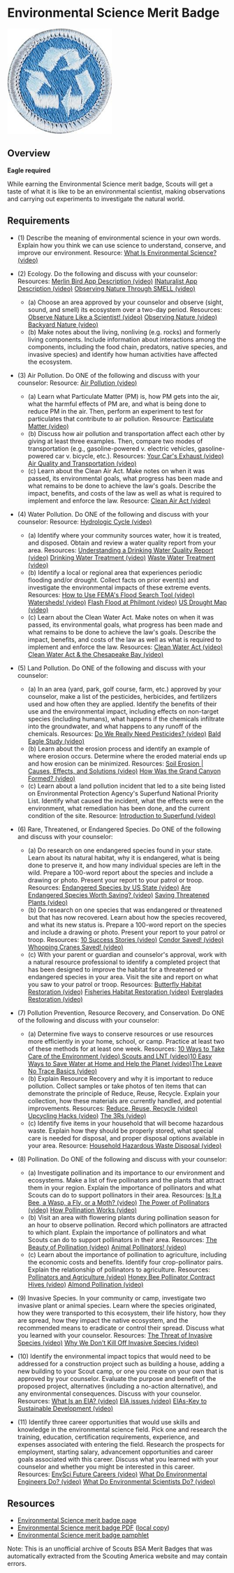 

# Environmental Science Merit Badge

![Environmental Science Merit Badge](images/environmental-science-merit-badge.jpg)

## Overview

**Eagle required**

While earning the Environmental Science merit badge, Scouts will get a taste of what it is like to be an environmental scientist, making observations and carrying out experiments to investigate the natural world.

## Requirements

* (1) Describe the meaning of environmental science in your own words. Explain how you think we can use science to understand, conserve, and improve our environment. Resource:  [What Is Environmental Science? (video)](https://www.youtube.com/watch?v=kB0JA7jsqMw)
* (2) Ecology. Do the following and discuss with your counselor:   Resources:  [Merlin Bird App Description (video)](https://www.youtube.com/watch?v=xmSUOLxyatY)  [INaturalist App Description (video)](https://www.youtube.com/watch?v=Mb_i-WoUKt0)  [Observing Nature Through SMELL (video)](https://www.youtube.com/watch?v=4drgulU4kb8)
    * (a) Choose an area approved by your counselor and observe (sight, sound, and smell) its ecosystem over a two-day period. Resources: [Observe Nature Like a Scientist! (video)](https://www.youtube.com/watch?v=7NVce3RK-Lo) [Observing Nature (video)](https://www.youtube.com/watch?v=3udPykdfCCU) [Backyard Nature (video)](https://www.youtube.com/watch?v=7gyYfKphqsM)
    * (b) Make notes about the living, nonliving (e.g. rocks) and formerly living components. Include information about interactions among the components, including the food chain, predators, native species, and invasive species) and identify how human activities have affected the ecosystem.


* (3) Air Pollution. Do ONE of the following and discuss with your counselor:  Resource:  [Air Pollution (video)](https://www.youtube.com/watch?v=e6rglsLy1Ys)
    * (a) Learn what Particulate Matter (PM) is, how PM gets into the air, what the harmful effects of PM are, and what is being done to reduce PM in the air. Then, perform an experiment to test for particulates that contribute to air pollution. Resource: [Particulate Matter (video)](https://www.youtube.com/watch?v=zj4rd77EAt4)
    * (b) Discuss how air pollution and transportation affect each other by giving at least three examples. Then, compare two modes of transportation (e.g., gasoline-powered v. electric vehicles, gasoline-powered car v. bicycle, etc.).   Resources: [Your Car's Exhaust (video)](https://www.youtube.com/watch?v=WTg4i-5N62U) [Air Quality and Transportation (video)](https://www.youtube.com/watch?v=TF1hxpcy4so)
    * (c) Learn about the Clean Air Act. Make notes on when it was passed, its environmental goals, what progress has been made and what remains to be done to achieve the law's goals. Describe the impact, benefits, and costs of the law as well as what is required to implement and enforce the law. Resource: [Clean Air Act (video)](https://www.youtube.com/watch?v=um517CsDC2w)


* (4) Water Pollution. Do ONE of the following and discuss with your counselor:  Resource:  [Hydrologic Cycle (video)](https://www.youtube.com/watch?v=ArBYU1SPZ48)
    * (a) Identify where your community sources water, how it is treated, and disposed. Obtain and review a water quality report from your area.  Resources: [Understanding a Drinking Water Quality Report (video)](https://www.youtube.com/watch?v=Wtc0Se2vz1A) [Drinking Water Treatment (video)](https://www.youtube.com/watch?v=0_ZcCqqpS2o) [Waste Water Treatment (video)](https://www.youtube.com/watch?v=FvPakzqM3h8)
    * (b) Identify a local or regional area that experiences periodic flooding and/or drought. Collect facts on prior event(s) and investigate the environmental impacts of these extreme events.  Resources: [How to Use FEMA's Flood Search Tool (video)](https://www.youtube.com/watch?v=Drvf9jVyRbs) [Watersheds! (video)](https://www.youtube.com/watch?v=2pwW2rlGIa8) [Flash Flood at Philmont (video)](https://www.youtube.com/watch?v=lj5yI5qq8eE) [US Drought Map (video)](https://www.youtube.com/watch?v=h6GuK1xaKao)
    * (c) Learn about the Clean Water Act. Make notes on when it was passed, its environmental goals, what progress has been made and what remains to be done to achieve the law's goals. Describe the impact, benefits, and costs of the law as well as what is required to implement and enforce the law. Resources: [Clean Water Act (video)](https://www.youtube.com/watch?v=OYMf9zJikVU) [ Clean Water Act & the Chesapeake Bay (video)](https://www.youtube.com/watch?v=pWdw2812U9g)


* (5) Land Pollution. Do ONE of the following and discuss with your counselor:
    * (a) In an area (yard, park, golf course, farm, etc.) approved by your counselor, make a list of the pesticides, herbicides, and fertilizers used and how often they are applied. Identify the benefits of their use and the environmental impact, including effects on non-target species (including humans), what happens if the chemicals infiltrate into the groundwater, and what happens to any runoff of the chemicals. Resources: [Do We Really Need Pesticides? (video)](https://www.youtube.com/watch?v=GLllZ-qiXJA) [Bald Eagle Study (video)](https://youtu.be/1eXj6QKjw_o?si=oppPQY9SRxO1a7Ne)
    * (b) Learn about the erosion process and identify an example of where erosion occurs. Determine where the eroded material ends up and how erosion can be minimized. Resources: [Soil Erosion | Causes, Effects, and Solutions (video)](https://www.youtube.com/watch?v=BoSUEIkK_Y4) [How Was the Grand Canyon Formed? (video)](https://www.youtube.com/watch?v=t6IBg4Srb6E)
    * (c) Learn about a land pollution incident that led to a site being listed on Environmental Protection Agency's Superfund National Priority List. Identify what caused the incident, what the effects were on the environment, what remediation has been done, and the current condition of the site. Resource: [Introduction to Superfund (video)](https://www.youtube.com/watch?v=klO1hJBJjns)


* (6) Rare, Threatened, or Endangered Species. Do ONE of the following and discuss with your counselor:
    * (a) Do research on one endangered species found in your state. Learn about its natural habitat, why it is endangered, what is being done to preserve it, and how many individual species are left in the wild. Prepare a 100-word report about the species and include a drawing or photo. Present your report to your patrol or troop.  Resources: [Endangered Species by US State (video)](https://www.youtube.com/watch?v=uhj1WmVdi3o) [Are Endangered Species Worth Saving? (video)](https://www.youtube.com/watch?v=h5eTqjzQZDY) [Saving Threatened Plants (video)](https://www.youtube.com/watch?v=ZCUw8M6Z33g)
    * (b) Do research on one species that was endangered or threatened but that has now recovered. Learn about how the species recovered, and what its new status is. Prepare a 100-word report on the species and include a drawing or photo. Present your report to your patrol or troop.  Resources: [10 Success Stories (video)](https://www.youtube.com/watch?v=ZrrdDYmzoME) [Condor Saved! (video)](https://www.youtube.com/watch?v=prU4UdQv9P4) [Whooping Cranes Saved! (video)](https://www.youtube.com/watch?v=vy773WFHpL8)
    * (c) With your parent or guardian and counselor's approval, work with a natural resource professional to identify a completed project that has been designed to improve the habitat for a threatened or endangered species in your area. Visit the site and report on what you saw to your patrol or troop. Resources: [Butterfly Habitat Restoration (video)](https://www.youtube.com/watch?v=YDIdFnXXA84) [Fisheries Habitat Restoration (video)](https://www.youtube.com/watch?v=uMvM0yZbQSA) [Everglades Restoration (video)](https://www.youtube.com/watch?v=98d8p49XJGM)


* (7) Pollution Prevention, Resource Recovery, and Conservation. Do ONE of the following and discuss with your counselor:
    * (a) Determine five ways to conserve resources or use resources more efficiently in your home, school, or camp. Practice at least two of these methods for at least one week. Resources: [10 Ways to Take Care of the Environment (video) ](https://www.youtube.com/watch?v=X2YgM1Zw4_E)[Scouts and LNT (video)](https://www.youtube.com/watch?v=oTs29BZzf8U)[10 Easy Ways to Save Water at Home and Help the Planet (video)](https://youtu.be/8tA3GnlaX18?si=zeF88iHsxd1v4LYl)[The Leave No Trace Basics (video)](https://www.youtube.com/watch?v=rGY7LpH5tok)
    * (b) Explain Resource Recovery and why it is important to reduce pollution. Collect samples or take photos of ten items that can demonstrate the principle of Reduce, Reuse, Recycle. Explain your collection, how these materials are currently handled, and potential improvements. Resources: [Reduce, Reuse, Recycle (video)](https://www.youtube.com/watch?v=u8MQwOR2og8&t=178s) [Upcycling Hacks (video)](https://www.youtube.com/watch?v=YGzv0IsJFYU) [The 3Rs (video)](https://www.youtube.com/watch?v=TPG6E4nxtSw)
    * (c) Identify five items in your household that will become hazardous waste. Explain how they should be properly stored, what special care is needed for disposal, and proper disposal options available in your area. Resource: [Household Hazardous Waste Disposal (video)](https://youtu.be/MJX0rvGsRpA?si=f-VNz_J6IBwhQMPd)


* (8) Pollination. Do ONE of the following and discuss with your counselor:
    * (a) Investigate pollination and its importance to our environment and ecosystems. Make a list of five pollinators and the plants that attract them in your region. Explain the importance of pollinators and what Scouts can do to support pollinators in their area. Resources: [Is It a Bee, a Wasp, a Fly, or a Moth? (video)](https://www.youtube.com/watch?v=dDMBykrogXs) [The Power of Pollinators (video)](https://www.youtube.com/watch?v=eDxZojp9yNg) [How Pollination Works (video)](https://www.youtube.com/watch?v=qWc8X6YeTv8&t=31s)
    * (b) Visit an area with flowering plants during pollination season for an hour to observe pollination. Record which pollinators are attracted to which plant. Explain the importance of pollinators and what Scouts can do to support pollinators in their area.  Resources: [The Beauty of Pollination (video)](https://www.youtube.com/watch?v=MQiszdkOwuU) [Animal Pollinators! (video)](https://www.youtube.com/watch?v=gR3E2tGx2vc)
    * (c) Learn about the importance of pollination to agriculture, including the economic costs and benefits. Identify four crop-pollinator pairs. Explain the relationship of pollinators to agriculture. Resources: [Pollinators and Agriculture (video)](https://www.youtube.com/watch?v=RczHxJI57xU) [Honey Bee Pollinator Contract Hives (video)](https://www.youtube.com/watch?v=M_AbmAtrCyo) [Almond Pollination (video)](https://www.youtube.com/watch?v=QdcMncME4io)


* (9) Invasive Species. In your community or camp, investigate two invasive plant or animal species. Learn where the species originated, how they were transported to this ecosystem, their life history, how they are spread, how they impact the native ecosystem, and the recommended means to eradicate or control their spread.  Discuss what you learned with your counselor. Resources:  [The Threat of Invasive Species (video)](https://youtu.be/spTWwqVP_2s?si=BvTcJGLLBgrSN65U)  [Why We Don't Kill Off Invasive Species (video)](https://youtu.be/TNfIGtZ3k1Q?si=eut02ofY2iwczIP-)
* (10) Identify the environmental impact topics that would need to be addressed for a construction project such as building a house, adding a new building to your Scout camp, or one you create on your own that is approved by your counselor. Evaluate the purpose and benefit of the proposed project, alternatives (including a no-action alternative), and any environmental consequences. Discuss with your counselor. Resources:  [What Is an EIA? (video)](https://www.youtube.com/watch?v=V7W3l1Qgj-0)  [EIA issues (video)](https://www.youtube.com/watch?v=RWtT0EfhNsE)  [EIAs-Key to Sustainable Development (video)](https://www.youtube.com/watch?v=aznhAlo8rJo)
* (11) Identify three career opportunities that would use skills and knowledge in the environmental science field. Pick one and research the training, education, certification requirements, experience, and expenses associated with entering the field. Research the prospects for employment, starting salary, advancement opportunities and career goals associated with this career. Discuss what you learned with your counselor and whether you might be interested in this career.  Resources:  [EnvSci Future Careers (video)](https://www.youtube.com/watch?v=PrOPITyZPaU)      [What Do Environmental Engineers Do? (video)](https://youtu.be/k2epvAUEdCI?si=ZNkpdjKI880p7xdf)  [What Do Environmental Scientists Do?  (video)](https://www.youtube.com/watch?v=c5xGwhaNxi4)


## Resources

- [Environmental Science merit badge page](https://www.scouting.org/merit-badges/environmental-science/)
- [Environmental Science merit badge PDF](https://filestore.scouting.org/filestore/Merit_Badge_ReqandRes/Pamphlets/Environmental_Science.pdf) ([local copy](files/environmental-science-merit-badge.pdf))
- [Environmental Science merit badge pamphlet](https://www.scoutshop.org/bsa-enviromental-science-merit-badge-pamphlet-es-boy-scouts-of-america-660375.html)

Note: This is an unofficial archive of Scouts BSA Merit Badges that was automatically extracted from the Scouting America website and may contain errors.